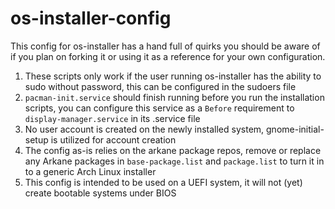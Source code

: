 # os-installer-config
This config for os-installer has a hand full of quirks you should be aware of if you plan on forking it or using it as a reference for your own configuration.
1. These scripts only work if the user running os-installer has the ability to sudo without password, this can be configured in the sudoers file
2. `pacman-init.service` should finish running before you run the installation scripts, you can configure this service as a `Before` requirement to `display-manager.service` in its .service file
3. No user account is created on the newly installed system, gnome-initial-setup is utilized for account creation
4. The config as-is relies on the arkane package repos, remove or replace any Arkane packages in `base-package.list` and `package.list` to turn it in to a generic Arch Linux installer
5. This config is intended to be used on a UEFI system, it will not (yet) create bootable systems under BIOS
